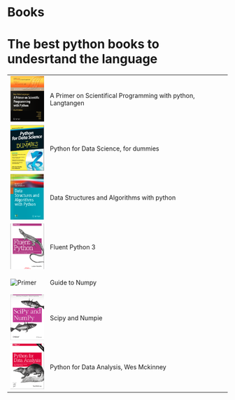 # Books

 # The best python books to undesrtand the language
 <table>
 <tr><td><img src="primer.png" alt="Primer" style="height: 104px; width:78px;"/></td><td><p>A Primer on Scientifical Programming with python, Langtangen</p></td></tr>
 <tr><td><img src="dummies.png" alt="Primer" style="height: 104px; width:78px;"/></td><td><p>Python for Data Science, for dummies</p></td></tr>
 <tr><td><img src="data.png" alt="Primer" style="height: 104px; width:78px;"/></td><td><p>Data Structures and Algorithms with python</p></td></tr>
 <tr><td><img src="fluent.png" alt="Primer" style="height: 104px; width:78px;"/></td><td><p>Fluent Python 3</p></td></tr>
 <tr><td><img src="none.png" alt="Primer" style="height: 104px; width:78px;"/></td><td><p>Guide to Numpy</p></td></tr>
 <tr><td><img src="scipy.png" alt="Primer" style="height: 104px; width:78px;"/></td><td><p>Scipy and Numpie</p></td></tr>
 <tr><td><img src="pandas.png" alt="Primer" style="height: 104px; width:78px;"/></td><td><p>Python for Data Analysis, Wes Mckinney</p></td></tr>
 </table>
